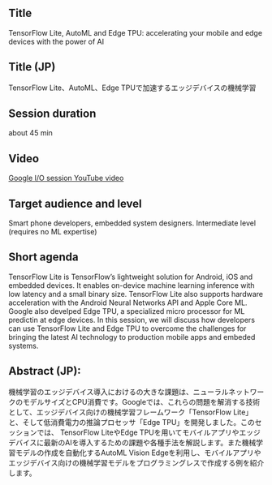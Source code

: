 
## Title

TensorFlow Lite, AutoML and Edge TPU: accelerating your mobile and edge devices with the power of AI

## Title (JP)

TensorFlow Lite、AutoML、Edge TPUで加速するエッジデバイスの機械学習

## Session duration

about 45 min

## Video

[Google I/O session YouTube video](https://www.youtube.com/watch?v=25ISTLhz0ys)

## Target audience and level

Smart phone developers, embedded system designers. Intermediate level (requires no ML expertise)

## Short agenda

TensorFlow Lite is TensorFlow’s lightweight solution for Android, iOS and embedded devices. It enables on-device machine learning inference with low latency and a small binary size. TensorFlow Lite also supports hardware acceleration with the Android Neural Networks API and Apple Core ML. Google also develped Edge TPU, a specialized micro processor for ML predictin at edge devices. In this session, we will discuss how developers can use TensorFlow Lite and Edge TPU to overcome the challenges for bringing the latest AI technology to production mobile apps and embeded systems.

## Abstract (JP):

機械学習のエッジデバイス導入におけるの大きな課題は、ニューラルネットワークのモデルサイズとCPU消費です。Googleでは、これらの問題を解消する技術として、エッジデバイス向けの機械学習フレームワーク「TensorFlow Lite」と、そして低消費電力の推論プロセッサ「Edge TPU」を開発しました。このセッションでは、
TensorFlow LiteやEdge TPUを用いてモバイルアプリやエッジデバイスに最新のAIを導入するための課題や各種手法を解説します。また機械学習モデルの作成を自動化するAutoML Vision Edgeを利用し、モバイルアプリやエッジデバイス向けの機械学習モデルをプログラミングレスで作成する例を紹介します。


